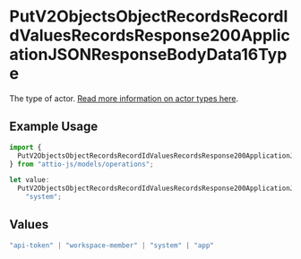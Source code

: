 # PutV2ObjectsObjectRecordsRecordIdValuesRecordsResponse200ApplicationJSONResponseBodyData16Type

The type of actor. [Read more information on actor types here](/docs/actors).

## Example Usage

```typescript
import {
  PutV2ObjectsObjectRecordsRecordIdValuesRecordsResponse200ApplicationJSONResponseBodyData16Type,
} from "attio-js/models/operations";

let value:
  PutV2ObjectsObjectRecordsRecordIdValuesRecordsResponse200ApplicationJSONResponseBodyData16Type =
    "system";
```

## Values

```typescript
"api-token" | "workspace-member" | "system" | "app"
```